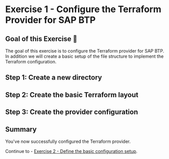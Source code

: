 # Exercise 1 - Configure the Terraform Provider for SAP BTP

## Goal of this Exercise 🎯

The goal of this exercise is to configure the Terraform provider for SAP BTP. In addition we will create a basic setup of the file structure to implement the Terraform configuration.

## Step 1: Create a new directory

## Step 2: Create the basic Terraform layout

## Step 3: Create the provider configuration

## Summary

You've now successfully configured the Terraform provider.  

Continue to - [Exercise 2 - Define the basic configuration setup](exercises/EXERCISE2.md).
